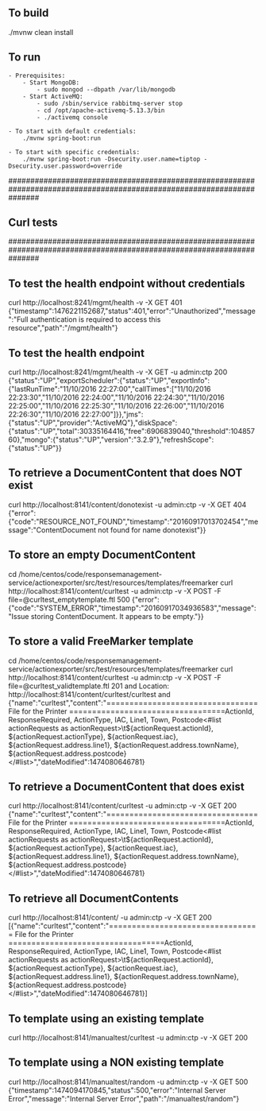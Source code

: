 ## To build
./mvnw clean install


## To run
    - Prerequisites:
        - Start MongoDB:
            - sudo mongod --dbpath /var/lib/mongodb
        - Start ActiveMQ:
            - sudo /sbin/service rabbitmq-server stop
            - cd /opt/apache-activemq-5.13.3/bin
            - ./activemq console

    - To start with default credentials:
        ./mvnw spring-boot:run

    - To start with specific credentials:
        ./mvnw spring-boot:run -Dsecurity.user.name=tiptop -Dsecurity.user.password=override


#######################################################################################################################
## Curl tests
#######################################################################################################################
## To test the health endpoint without credentials
curl http://localhost:8241/mgmt/health -v -X GET
401 {"timestamp":1476221152687,"status":401,"error":"Unauthorized","message":"Full authentication is required to access this resource","path":"/mgmt/health"}


## To test the health endpoint
curl http://localhost:8241/mgmt/health -v -X GET -u admin:ctp
200 {"status":"UP","exportScheduler":{"status":"UP","exportInfo":{"lastRunTime":"11/10/2016 22:27:00","callTimes":["11/10/2016 22:23:30","11/10/2016 22:24:00","11/10/2016 22:24:30","11/10/2016 22:25:00","11/10/2016 22:25:30","11/10/2016 22:26:00","11/10/2016 22:26:30","11/10/2016 22:27:00"]}},"jms":{"status":"UP","provider":"ActiveMQ"},"diskSpace":{"status":"UP","total":30335164416,"free":6906839040,"threshold":10485760},"mongo":{"status":"UP","version":"3.2.9"},"refreshScope":{"status":"UP"}}


## To retrieve a DocumentContent that does NOT exist
curl http://localhost:8141/content/donotexist  -u admin:ctp -v -X GET
404 {"error":{"code":"RESOURCE_NOT_FOUND","timestamp":"20160917013702454","message":"ContentDocument not found for name donotexist"}}


## To store an empty DocumentContent
cd /home/centos/code/responsemanagement-service/actionexporter/src/test/resources/templates/freemarker
curl http://localhost:8141/content/curltest -u admin:ctp -v -X POST -F file=@curltest_emptytemplate.ftl
500 {"error":{"code":"SYSTEM_ERROR","timestamp":"20160917034936583","message":"Issue storing ContentDocument. It appears to be empty."}}


## To store a valid FreeMarker template
cd /home/centos/code/responsemanagement-service/actionexporter/src/test/resources/templates/freemarker
curl http://localhost:8141/content/curltest -u admin:ctp -v -X POST -F file=@curltest_validtemplate.ftl
201 and Location: http://localhost:8141/content/curltest/curltest and {"name":"curltest","content":"=================================  File for the Printer ==================================ActionId, ResponseRequired, ActionType, IAC, Line1, Town, Postcode<#list actionRequests as actionRequest>\t${actionRequest.actionId}, ${actionRequest.actionType}, ${actionRequest.iac}, ${actionRequest.address.line1}, ${actionRequest.address.townName}, ${actionRequest.address.postcode}</#list>","dateModified":1474080646781}


## To retrieve a DocumentContent that does exist
curl http://localhost:8141/content/curltest -u admin:ctp -v -X GET
200 {"name":"curltest","content":"=================================  File for the Printer ==================================ActionId, ResponseRequired, ActionType, IAC, Line1, Town, Postcode<#list actionRequests as actionRequest>\t${actionRequest.actionId}, ${actionRequest.actionType}, ${actionRequest.iac}, ${actionRequest.address.line1}, ${actionRequest.address.townName}, ${actionRequest.address.postcode}</#list>","dateModified":1474080646781}


## To retrieve all DocumentContents
curl http://localhost:8141/content/ -u admin:ctp -v -X GET
200 [{"name":"curltest","content":"=================================  File for the Printer ==================================ActionId, ResponseRequired, ActionType, IAC, Line1, Town, Postcode<#list actionRequests as actionRequest>\t${actionRequest.actionId}, ${actionRequest.actionType}, ${actionRequest.iac}, ${actionRequest.address.line1}, ${actionRequest.address.townName}, ${actionRequest.address.postcode}</#list>","dateModified":1474080646781}]


## To template using an existing template
curl http://localhost:8141/manualtest/curltest -u admin:ctp -v -X GET
200


## To template using a NON existing template
curl http://localhost:8141/manualtest/random -u admin:ctp -v -X GET
500 {"timestamp":1474094170845,"status":500,"error":"Internal Server Error","message":"Internal Server Error","path":"/manualtest/random"}
